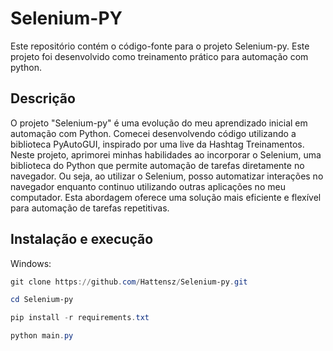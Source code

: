 # Selenium-PY

Este repositório contém o código-fonte para o projeto Selenium-py. Este projeto foi desenvolvido como treinamento prático para automação com python.

## Descrição

O projeto "Selenium-py" é uma evolução do meu aprendizado inicial em automação com Python. Comecei desenvolvendo código utilizando a biblioteca PyAutoGUI, inspirado por uma live da Hashtag Treinamentos. Neste projeto, aprimorei minhas habilidades ao incorporar o Selenium, uma biblioteca do Python que permite automação de tarefas diretamente no navegador. Ou seja, ao utilizar o Selenium, posso automatizar interações no navegador enquanto continuo utilizando outras aplicações no meu computador. Esta abordagem oferece uma solução mais eficiente e flexível para automação de tarefas repetitivas.

## Instalação e execução

Windows:
```powershell
git clone https://github.com/Hattensz/Selenium-py.git
```
```powershell
cd Selenium-py
```
```powershell
pip install -r requirements.txt
```
```powershell
python main.py
```
